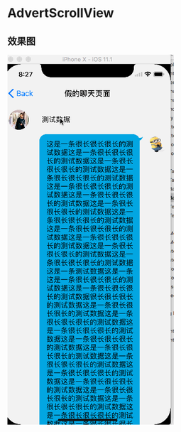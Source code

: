 # AdvertScrollView


## 效果图

![](https://github.com/dongxiexidu/MenuControllerDemo/blob/master/demo.gif)




